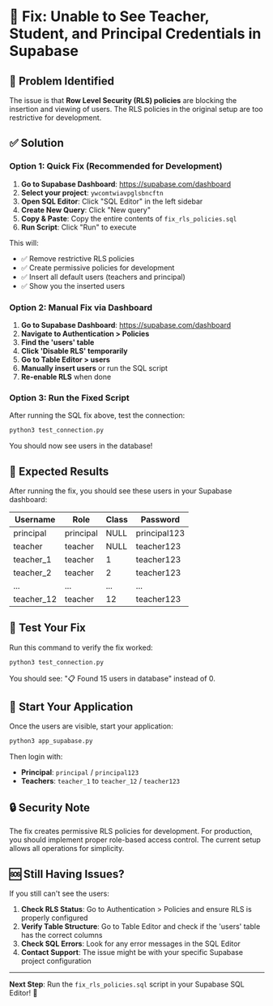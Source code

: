 # 🔧 Fix: Unable to See Teacher, Student, and Principal Credentials in Supabase

## 🚨 Problem Identified

The issue is that **Row Level Security (RLS) policies** are blocking the insertion and viewing of users. The RLS policies in the original setup are too restrictive for development.

## ✅ Solution

### Option 1: Quick Fix (Recommended for Development)

1. **Go to Supabase Dashboard**: https://supabase.com/dashboard
2. **Select your project**: `ywcomtwiavpglsbncftn`
3. **Open SQL Editor**: Click "SQL Editor" in the left sidebar
4. **Create New Query**: Click "New query"
5. **Copy & Paste**: Copy the entire contents of `fix_rls_policies.sql`
6. **Run Script**: Click "Run" to execute

This will:
- ✅ Remove restrictive RLS policies
- ✅ Create permissive policies for development
- ✅ Insert all default users (teachers and principal)
- ✅ Show you the inserted users

### Option 2: Manual Fix via Dashboard

1. **Go to Supabase Dashboard**: https://supabase.com/dashboard
2. **Navigate to Authentication > Policies**
3. **Find the 'users' table**
4. **Click 'Disable RLS' temporarily**
5. **Go to Table Editor > users**
6. **Manually insert users** or run the SQL script
7. **Re-enable RLS** when done

### Option 3: Run the Fixed Script

After running the SQL fix above, test the connection:

```bash
python3 test_connection.py
```

You should now see users in the database!

## 🔐 Expected Results

After running the fix, you should see these users in your Supabase dashboard:

| Username | Role | Class | Password |
|----------|------|-------|----------|
| principal | principal | NULL | principal123 |
| teacher | teacher | NULL | teacher123 |
| teacher_1 | teacher | 1 | teacher123 |
| teacher_2 | teacher | 2 | teacher123 |
| ... | ... | ... | ... |
| teacher_12 | teacher | 12 | teacher123 |

## 🧪 Test Your Fix

Run this command to verify the fix worked:

```bash
python3 test_connection.py
```

You should see: "📋 Found 15 users in database" instead of 0.

## 🚀 Start Your Application

Once the users are visible, start your application:

```bash
python3 app_supabase.py
```

Then login with:
- **Principal**: `principal` / `principal123`
- **Teachers**: `teacher_1` to `teacher_12` / `teacher123`

## 🔒 Security Note

The fix creates permissive RLS policies for development. For production, you should implement proper role-based access control. The current setup allows all operations for simplicity.

## 🆘 Still Having Issues?

If you still can't see the users:

1. **Check RLS Status**: Go to Authentication > Policies and ensure RLS is properly configured
2. **Verify Table Structure**: Go to Table Editor and check if the 'users' table has the correct columns
3. **Check SQL Errors**: Look for any error messages in the SQL Editor
4. **Contact Support**: The issue might be with your specific Supabase project configuration

---

**Next Step**: Run the `fix_rls_policies.sql` script in your Supabase SQL Editor! 🎯 